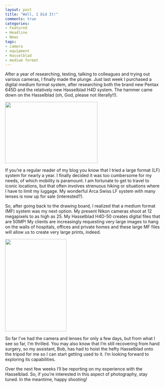 ```yaml
---
layout: post
title: "Well, I Did It!"
comments: true
categories:
- Featured
- Headline
- News
tags:
- camera
- equipment
- Hasselblad
- medium format
---
```

After a year of researching, testing, talking to colleagues and trying out various cameras, I finally made the plunge. Just last week I purchased a digital medium format system, after researching both the brand new Pentax 645D and the relatively new Hasselblad H4D system. The hammer came down on the Hasselblad (oh, God, please not literally!!).

<a href="http://blog.lesterpickerphoto.com/wp-content/uploads/2011/10/LAP39131.jpg"><img class="size-medium wp-image-1707 " title="_LAP3913" src="http://blog.lesterpickerphoto.com/wp-content/uploads/2011/10/LAP39131-300x199.jpg" alt="" width="300" height="199"></a>

If you’re a regular reader of my blog you know that I tried a large format (LF) system for nearly a year. I finally decided it was too cumbersome for my needs, of which mobility is paramount. I am fortunate to get to travel to iconic locations, but that often involves strenuous hiking or situations where I have to limit my luggage. My wonderful Arca Swiss LF system with many lenses is now up for sale (interested?).

So, after going back to the drawing board, I realized that a medium format (MF) system was my next option. My present Nikon cameras shoot at 12 megapixels to as high as 25. My Hasselblad H4D-50 creates digital files that are 50MP! My clients are increasingly requesting very large images to hang on the walls of hospitals, offices and private homes and these large MF files will allow us to create very large prints, indeed.

<a href="http://blog.lesterpickerphoto.com/wp-content/uploads/2011/10/LAP39181.jpg"><img class="size-medium wp-image-1708" title="_LAP3918" src="http://blog.lesterpickerphoto.com/wp-content/uploads/2011/10/LAP39181-199x300.jpg" alt="" width="199" height="300"></a>

So far I’ve had the camera and lenses for only a few days, but from what I see so far, I’m thrilled. You may also know that I’m still recovering from hand surgery, so my assistant, Bob, has had to hoist the hefty Hasselblad onto the tripod for me so I can start getting used to it. I’m looking forward to exploring its capabilities.

Over the next few weeks I’ll be reporting on my experience with the Hasselblad. So, if you’re interested in this aspect of photography, stay tuned. In the meantime, happy shooting!